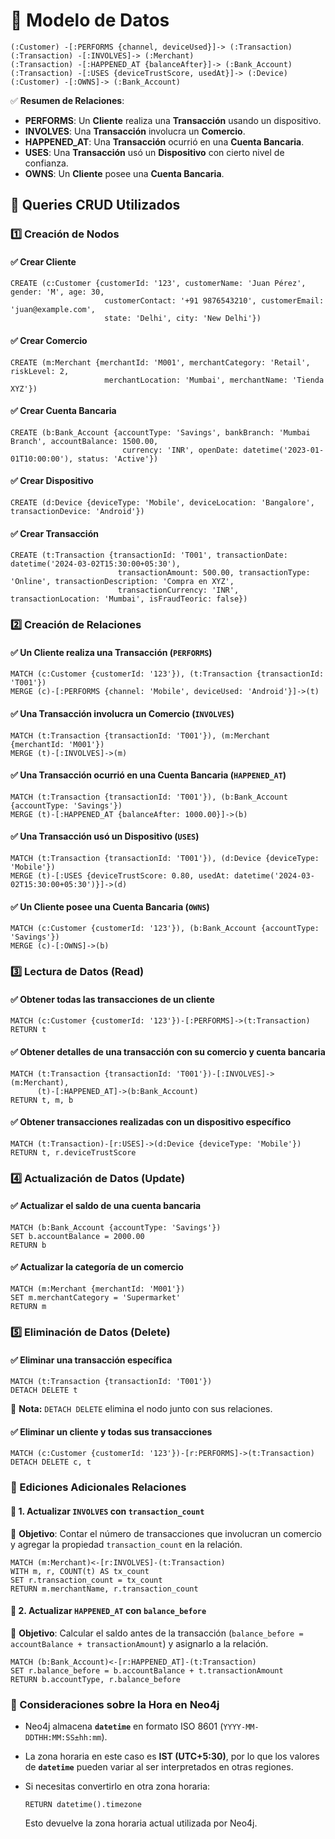 # **🔹 Modelo de Datos**

```plaintext
(:Customer) -[:PERFORMS {channel, deviceUsed}]-> (:Transaction) 
(:Transaction) -[:INVOLVES]-> (:Merchant) 
(:Transaction) -[:HAPPENED_AT {balanceAfter}]-> (:Bank_Account) 
(:Transaction) -[:USES {deviceTrustScore, usedAt}]-> (:Device) 
(:Customer) -[:OWNS]-> (:Bank_Account)
```

✅ **Resumen de Relaciones**:

- **PERFORMS**: Un **Cliente** realiza una **Transacción** usando un dispositivo.
- **INVOLVES**: Una **Transacción** involucra un **Comercio**.
- **HAPPENED_AT**: Una **Transacción** ocurrió en una **Cuenta Bancaria**.
- **USES**: Una **Transacción** usó un **Dispositivo** con cierto nivel de confianza.
- **OWNS**: Un **Cliente** posee una **Cuenta Bancaria**.

## **🔹 Queries CRUD Utilizados**

### **1️⃣ Creación de Nodos**

#### ✅ **Crear Cliente**

```cypher
CREATE (c:Customer {customerId: '123', customerName: 'Juan Pérez', gender: 'M', age: 30, 
                     customerContact: '+91 9876543210', customerEmail: 'juan@example.com',
                     state: 'Delhi', city: 'New Delhi'})
```

#### ✅ **Crear Comercio**

```cypher
CREATE (m:Merchant {merchantId: 'M001', merchantCategory: 'Retail', riskLevel: 2,
                     merchantLocation: 'Mumbai', merchantName: 'Tienda XYZ'})
```

#### ✅ **Crear Cuenta Bancaria**

```cypher
CREATE (b:Bank_Account {accountType: 'Savings', bankBranch: 'Mumbai Branch', accountBalance: 1500.00, 
                         currency: 'INR', openDate: datetime('2023-01-01T10:00:00'), status: 'Active'})
```

#### ✅ **Crear Dispositivo**

```cypher
CREATE (d:Device {deviceType: 'Mobile', deviceLocation: 'Bangalore', transactionDevice: 'Android'})
```

#### ✅ **Crear Transacción**

```cypher
CREATE (t:Transaction {transactionId: 'T001', transactionDate: datetime('2024-03-02T15:30:00+05:30'),
                        transactionAmount: 500.00, transactionType: 'Online', transactionDescription: 'Compra en XYZ',
                        transactionCurrency: 'INR', transactionLocation: 'Mumbai', isFraudTeoric: false})
```

### **2️⃣ Creación de Relaciones**

#### ✅ **Un Cliente realiza una Transacción (`PERFORMS`)**

```cypher
MATCH (c:Customer {customerId: '123'}), (t:Transaction {transactionId: 'T001'})
MERGE (c)-[:PERFORMS {channel: 'Mobile', deviceUsed: 'Android'}]->(t)
```

#### ✅ **Una Transacción involucra un Comercio (`INVOLVES`)**

```cypher
MATCH (t:Transaction {transactionId: 'T001'}), (m:Merchant {merchantId: 'M001'})
MERGE (t)-[:INVOLVES]->(m)
```

#### ✅ **Una Transacción ocurrió en una Cuenta Bancaria (`HAPPENED_AT`)**

```cypher
MATCH (t:Transaction {transactionId: 'T001'}), (b:Bank_Account {accountType: 'Savings'})
MERGE (t)-[:HAPPENED_AT {balanceAfter: 1000.00}]->(b)
```

#### ✅ **Una Transacción usó un Dispositivo (`USES`)**

```cypher
MATCH (t:Transaction {transactionId: 'T001'}), (d:Device {deviceType: 'Mobile'})
MERGE (t)-[:USES {deviceTrustScore: 0.80, usedAt: datetime('2024-03-02T15:30:00+05:30')}]->(d)
```

#### ✅ **Un Cliente posee una Cuenta Bancaria (`OWNS`)**

```cypher
MATCH (c:Customer {customerId: '123'}), (b:Bank_Account {accountType: 'Savings'})
MERGE (c)-[:OWNS]->(b)
```

### **3️⃣ Lectura de Datos (Read)**

#### ✅ **Obtener todas las transacciones de un cliente**

```cypher
MATCH (c:Customer {customerId: '123'})-[:PERFORMS]->(t:Transaction)
RETURN t
```

#### ✅ **Obtener detalles de una transacción con su comercio y cuenta bancaria**

```cypher
MATCH (t:Transaction {transactionId: 'T001'})-[:INVOLVES]->(m:Merchant),
      (t)-[:HAPPENED_AT]->(b:Bank_Account)
RETURN t, m, b
```

#### ✅ **Obtener transacciones realizadas con un dispositivo específico**

```cypher
MATCH (t:Transaction)-[r:USES]->(d:Device {deviceType: 'Mobile'})
RETURN t, r.deviceTrustScore
```

### **4️⃣ Actualización de Datos (Update)**

#### ✅ **Actualizar el saldo de una cuenta bancaria**

```cypher
MATCH (b:Bank_Account {accountType: 'Savings'})
SET b.accountBalance = 2000.00
RETURN b
```

#### ✅ **Actualizar la categoría de un comercio**

```cypher
MATCH (m:Merchant {merchantId: 'M001'})
SET m.merchantCategory = 'Supermarket'
RETURN m
```

### **5️⃣ Eliminación de Datos (Delete)**

#### ✅ **Eliminar una transacción específica**

```cypher
MATCH (t:Transaction {transactionId: 'T001'})
DETACH DELETE t
```

📌 **Nota:** `DETACH DELETE` elimina el nodo junto con sus relaciones.

#### ✅ **Eliminar un cliente y todas sus transacciones**

```cypher
MATCH (c:Customer {customerId: '123'})-[r:PERFORMS]->(t:Transaction)
DETACH DELETE c, t
```

### **🔹 Ediciones Adicionales Relaciones**

#### **🔹 1. Actualizar `INVOLVES` con `transaction_count`**

📌 **Objetivo**: Contar el número de transacciones que involucran un comercio y agregar la propiedad `transaction_count` en la relación.

```cypher
MATCH (m:Merchant)<-[r:INVOLVES]-(t:Transaction)
WITH m, r, COUNT(t) AS tx_count
SET r.transaction_count = tx_count
RETURN m.merchantName, r.transaction_count
```

#### **🔹 2. Actualizar `HAPPENED_AT` con `balance_before`**

📌 **Objetivo**: Calcular el saldo antes de la transacción (`balance_before = accountBalance + transactionAmount`) y asignarlo a la relación.

```cypher
MATCH (b:Bank_Account)<-[r:HAPPENED_AT]-(t:Transaction)
SET r.balance_before = b.accountBalance + t.transactionAmount
RETURN b.accountType, r.balance_before
```

### **🔹 Consideraciones sobre la Hora en Neo4j**

- Neo4j almacena **`datetime`** en formato ISO 8601 (`YYYY-MM-DDTHH:MM:SS±hh:mm`).
- La zona horaria en este caso es **IST (UTC+5:30)**, por lo que los valores de **`datetime`** pueden variar al ser interpretados en otras regiones.
- Si necesitas convertirlo en otra zona horaria:

  ```cypher
  RETURN datetime().timezone
  ```

  Esto devuelve la zona horaria actual utilizada por Neo4j.
